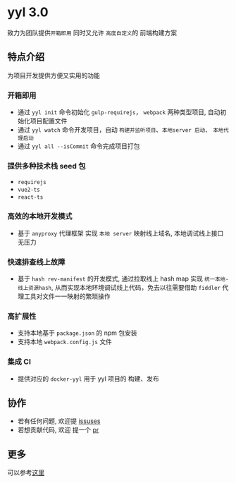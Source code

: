 yyl 3.0
===================
致力为团队提供`开箱即用` 同时又允许 `高度自定义`的 前端构建方案

特点介绍
------------------
为项目开发提供方便又实用的功能

### 开箱即用
* 通过 `yyl init` 命令初始化 `gulp-requirejs`， `webpack` 两种类型项目, 自动初始化项目配置文件
* 通过 `yyl watch` 命令开发项目，自动 `构建并监听项目`、`本地server 启动`、 `本地代理启动` 
* 通过 `yyl all --isCommit` 命令完成项目打包

### 提供多种技术栈 seed 包
* `requirejs`
* `vue2-ts`
* `react-ts`

### 高效的本地开发模式
* 基于 `anyproxy` 代理框架 实现 `本地 server` 映射线上域名, 本地调试线上接口无压力

### 快速排查线上故障
* 基于 `hash rev-manifest` 的开发模式, 通过拉取线上 hash map 实现 `统一本地-线上资源hash`, 从而实现本地环境调试线上代码，免去以往需要借助 `fiddler` 代理工具对文件一一映射的繁琐操作

### 高扩展性
* 支持本地基于 `package.json` 的 npm 包安装
* 支持本地 `webpack.config.js` 文件

### 集成 CI
* 提供对应的 `docker-yyl` 用于 yyl 项目的 构建、发布

协作
------------------
* 若有任何问题, 欢迎提 [issuses](https://github.com/jackness1208/yyl/issues)
* 若想贡献代码, 欢迎 提一个 [pr](https://github.com/jackness1208/yyl/pulls)

更多
------------------
可以参考[这里](http://fet.yy.com/yyl/)